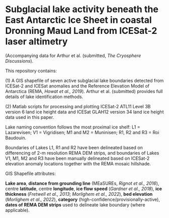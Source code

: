 # Subglacial lake activity beneath the East Antarctic Ice Sheet in coastal Dronning Maud Land from ICESat-2 laser altimetry
(Accompanying data for Arthur et al. (submitted, *The Cryosphere Discussions*). 

This repository contains:

(1) A GIS shapefile of seven active subglacial lake boundaries detected from ICESat-2 and ICESat anomalies and the Reference Elevation Model of Antarctica (REMA, *Howat et al., 2019*). Arthur et al. (submitted) provides full details of lake identification methods.

(2) Matlab scripts for processing and plotting ICESat-2 ATL11 Level 3B version 6 land ice height data and ICESat GLAH12 version 34 land ice height data used in this paper.

Lake naming convention follows the most proximal ice shelf:
L1 = Lazarevisen; V1 = Vigridisen; M1 and M2 = Muninisen; R1, R2 and R3 = Roi Baudouin.

Boundaries of Lakes L1, R1 and R2 have been delineated based on differencing of 2-m resolution REMA DEM strips, and boundaries of Lakes V1, M1, M2 and R3 have been manually delineated based on ICESat-2 elevation anomaly locations together with the REMA mosaic hillshade.

GIS Shapefile attributes: 

**Lake area**, **distance from grounding line** (MEaSUREs, *Rignot et al., 2016*), centre **latitude**, centre **longitude**, **ice flow speed** (*Gardner et al., 2018*), **ice thickness** (*Fretwell et al., 2013*; *Morlighem et al., 2022*), **bed elevation** (*Morlighem et al., 2022*), **category** (high-confidence/provisionally-active), **dates of REMA DEM strips** used to delineate lake boundary (where applicable). 
